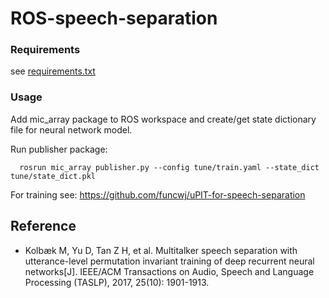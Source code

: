 # ROS-speech-separation

### Requirements

see [requirements.txt](mic_array/src/requirements.txt)

### Usage

Add mic_array package to ROS workspace and create/get state dictionary file for neural network model.

Run publisher package:
  ```shell
    rosrun mic_array publisher.py --config tune/train.yaml --state_dict tune/state_dict.pkl
  ```

For training see:
https://github.com/funcwj/uPIT-for-speech-separation

## Reference

* Kolbæk M, Yu D, Tan Z H, et al. Multitalker speech separation with utterance-level permutation invariant training of deep recurrent neural networks[J]. IEEE/ACM Transactions on Audio, Speech and Language Processing (TASLP), 2017, 25(10): 1901-1913.
